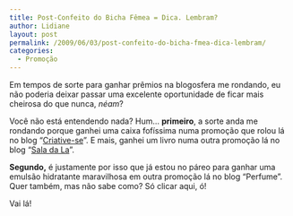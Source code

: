```yaml
---
title: Post-Confeito do Bicha Fêmea = Dica. Lembram?
author: Lidiane
layout: post
permalink: /2009/06/03/post-confeito-do-bicha-fmea-dica-lembram/
categories:
  - Promoção
---
```

Em tempos de sorte para ganhar prêmios na blogosfera me rondando, eu não poderia deixar passar uma excelente oportunidade de ficar mais cheirosa do que nunca, _néam_?

Você não está entendendo nada? Hum… **primeiro**, a sorte anda me rondando porque ganhei uma caixa fofíssima numa promoção que rolou lá no blog “<a href="http://www.criativesse.blogspot.com/" target="_blank" rel="noopener noreferrer">Criative-se</a>”. E mais, ganhei um livro numa outra promoção lá no blog “<a href="http://saladala.blogspot.com/" target="_blank" rel="noopener noreferrer">Sala da La</a>”.

**Segundo,** é justamente por isso que já estou no páreo para ganhar uma emulsão hidratante maravilhosa em outra promoção lá no blog “Perfume”. Quer também, mas não sabe como? Só clicar aqui, ó!

Vai lá!
